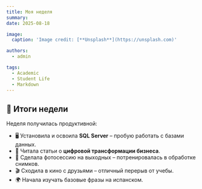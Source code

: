```yaml
---
title: Моя неделя
summary: 
date: 2025-08-18

image:
  caption: 'Image credit: [**Unsplash**](https://unsplash.com)'

authors:
  - admin

tags:
  - Academic
  - Student Life
  - Markdown
---
```


## 📅 Итоги недели  

Неделя получилась продуктивной:  

- 🖥 Установила и освоила **SQL Server** – пробую работать с базами данных.  
- 📘 Читала статьи о **цифровой трансформации бизнеса**.  
- 🎨 Сделала фотосессию на выходных – потренировалась в обработке снимков.  
- 🎬 Сходила в кино с друзьями – отличный перерыв от учебы.  
- 🌍 Начала изучать базовые фразы на испанском.  

